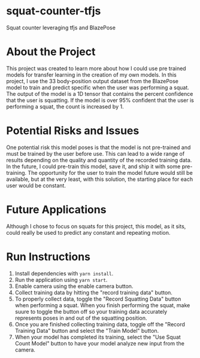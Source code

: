 # squat-counter-tfjs

Squat counter leveraging tfjs and BlazePose

# About the Project

This project was created to learn more about how I could use pre trained models for transfer learning in the creation of my own models. In this project, I use the 33 body-position output dataset from the BlazePose model to train and predict specific when the user was performing a squat. The output of the model is a 1D tensor that contains the percent confidence that the user is squatting. If the model is over 95% confident that the user is performing a squat, the count is increased by 1.

# Potential Risks and Issues

One potential risk this model poses is that the model is not pre-trained and must be trained by the user before use. This can lead to a wide range of results depending on the quality and quantity of the recorded training data. In the future, I could pre-train this model, save it, and ship it with some pre-training. The opportunity for the user to train the model future would still be available, but at the very least, with this solution, the starting place for each user would be constant.

# Future Applications

Although I chose to focus on squats for this project, this model, as it sits, could really be used to predict any constant and repeating motion.

# Run Instructions

1. Install dependencies with `yarn install`.
2. Run the application using `yarn start`.
3. Enable camera using the enable camera button.
4. Collect training data by hitting the "record training data" button.
5. To properly collect data, toggle the "Record Squatting Data" button when performing a squat. When you finish performing the squat, make suure to toggle the button off so your training data accurately represents poses in and out of the squatting position.
6. Once you are finished collecting training data, toggle off the "Record Training Data" button and select the "Train Model" button.
7. When your model has completed its training, select the "Use Squat Count Model" button to have your model analyze new input from the camera.

